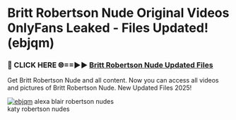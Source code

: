# Britt Robertson Nude Original Videos 0nlyFans Leaked - Files Updated! (ebjqm)

<h3>🔴 CLICK HERE 🌐==►► <a href="https://tinyurl.com/5h6xmrr3" rel="nofollow">Britt Robertson Nude Updated Files</a></h3>

Get Britt Robertson Nude and all content. Now you can access all videos and pictures of Britt Robertson Nude. New Updated Files 2025!

[![ebjqm](https://i.imgur.com/KVD873Z.gif)](https://tinyurl.com/5h6xmrr3)
alexa blair robertson nudes<br>
katy robertson nudes